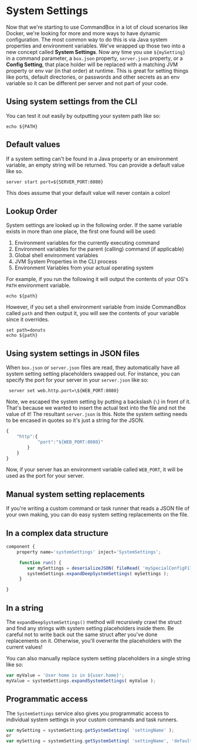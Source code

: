 # System Settings

Now that we're starting to use CommandBox in a lot of cloud scenarios like Docker, we're looking for more and more ways to have dynamic configuration. The most common way to do this is via Java system properties and environment variables. We've wrapped up those two into a new concept called **System Settings**. Now any time you use `${mySetting}` in a command parameter, a `box.json` property, `server.json` property, or a **Config Setting**, that place holder will be replaced with a matching JVM property or env var \(in that order\) at runtime. This is great for setting things like ports, default directories, or passwords and other secrets as an env variable so it can be different per server and not part of your code.

## Using system settings from the CLI

You can test it out easily by outputting your system path like so:

```text
echo ${PATH}
```

## Default values

If a system setting can't be found in a Java property or an environment variable, an empty string will be returned. You can provide a default value like so.

```text
server start port=${SERVER_PORT:8080}
```

This does assume that your default value will never contain a colon!

## Lookup Order

System settings are looked up in the following order. If the same variable exists in more than one place, the first one found will be used:

1. Environment variables for the currently executing command
2. Environment variables for the parent \(calling\) command \(if applicable\)
3. Global shell environment variables
4. JVM System Properties in the CLI process
5. Environment Variables from your actual operating system

For example, if you run the following it will output the contents of your OS's `PATH` environment variable.

```text
echo ${path}
```

However, if you set a shell environment variable from inside CommandBox called `path` and then output it, you will see the contents of your variable since it overrides.

```text
set path=donuts
echo ${path}
```

## Using system settings in JSON files

When `box.json` or `server.json` files are read, they automatically have all system setting setting placeholders swapped out. For instance, you can specify the port for your server in your `server.json` like so:

```text
 server set web.http.port=\${WEB_PORT:8080}
```

Note, we escaped the system setting by putting a backslash \(`\`\) in front of it. That's because we wanted to insert the actual text into the file and not the value of it! The resultant `server.json` is this. Note the system setting needs to be encased in quotes so it's just a string for the JSON.

```javascript
{
    "http":{
            "port":"${WEB_PORT:8080}"
        }
    }
}
```

Now, if your server has an environment variable called `WEB_PORT`, it will be used as the port for your server.

## Manual system setting replacements

If you're writing a custom command or task runner that reads a JSON file of your own making, you can do easy system setting replacements on the file.

## In a complex data structure

```javascript
component {
    property name='systemSettings' inject='SystemSettings';

     function run() {
        var mySettings = deserializeJSON( fileRead( 'mySpecialConfigFile.json' ) );
        systemSettings.expandDeepSystemSettings( mySettings );
     }

}
```

## In a string

The `expandDeepSystemSettings()` method will recursively crawl the struct and find any strings with system setting placeholders inside them. Be careful not to write back out the same struct after you've done replacements on it. Otherwise, you'll overwrite the placeholders with the current values!

You can also manually replace system setting placeholders in a single string like so:

```javascript
var myValue = 'User home is in ${user.home}';
myValue = systemSettings.expandSystemSettings( myValue );
```

## Programmatic access

The `SystemSettings` service also gives you programmatic access to individual system settings in your custom commands and task runners.

```javascript
var mySetting = systemSetting.getSystemSetting( 'settingName' );
or
var mySetting = systemSetting.getSystemSetting( 'settingName', 'defaultValue' );
```

